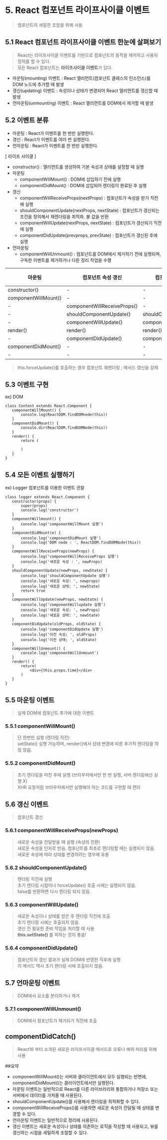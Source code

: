 # 5. React 컴포넌트 라이프사이클 이벤트
> 컴포넌트의 세밀한 조정을 위해 사용

## 5.1 React 컴포넌트 라이프사이클 이벤트 한눈에 살펴보기
> React는 라이프사이클 이벤트를 기반으로 컴포넌트의 동작을 제어하고 사용자 정의를 할 수 있다. <br/>
> 모든 React 컴포넌트는 **라이프사이클 이벤트**가 있다.
* 마운팅(mounting) 이벤트 : React 엘리먼트(컴포넌트 클래스의 인스턴스)를 DOM 노드에 추가할 때 발생
* 갱신(updating) 이벤트 : 속성이나 상태가 변경되어 React 엘리먼트를 갱신할 때 발생
* 언마운팅(unmounting) 이벤트 : React 엘리먼트를 DOM에서 제거할 때 발생

## 5.2 이벤트 분류
* 마운팅 : React가 이벤트를 한 번만 실행한다.
* 갱신 : React가 이벤트를 여러 번 실행한다.
* 언마운팅 : React가 이벤트를 한 번만 실행한다.

[ 라이프 사이클 ]
* constructor() : 엘리먼트를 생성하여 기본 속성과 상태를 설정할 때 실행
* 마운팅
    * componentWillMount() : DOM에 삽입하기 전에 실행
    * componentDidMount() : DOM에 삽입되어 렌더링이 완료된 후 실행
* 갱신
    * componentWillReceiveProps(nextProps) : 컴포넌트가 속성을 받기 직전에 실행
    * shouldComponentUpdate(nextProps, nextState) : 컴포넌트가 갱신되는 조건을 정의해서 재렌더링을 최적화. 불 값을 반환
    * componentWillUpdate(nextProps, nextState) : 컴포넌트가 갱신되기 직전에 실행
    * componentDidUpdate(prevprops, prevState) : 컴포넌트가 갱신된 후에 실행
* 언마운팅
    * componentWillUnmount() : 컴포넌트를 DOM에서 제거하기 전에 실행되며, 구독한 이벤트를 제거하거나 다른 정리 작업을 수행

마운팅 | 컴포넌트 속성 갱신 | 컴포넌트 상태 갱신 | forceupdate()를 이용한 갱신 | 언마운팅
---|---|----|----|---
constructor()| -| - | - | -
componentWillMount() | - | - | - | - 
 - | componentWillReceiveProps() | - | - | -
 - | shouldComponentUpdate() | shouldComponentUpdate() | - | -
 - | componentWillUpdate() | componentWillUpdate() | componentWillUpdate() | -
 render() | render() | render() | render() | -
 - | componentDidUpdate() | componentDidUpdate | componentDidUpdate | -
 componentDidMount() | - | - | - | -
 - | - | - | - | componentDidMount()
 
 > this.forceUpdate()를 호출하는 경우 컴포넌트 재렌더링 ; 메서드 갱신을 강제
 
 ## 5.3 이벤트 구현
 
 ex) DOM
 ```
 class Content extends React.Component {
    componentWillMount() {
        console.log(ReactDOM.findDOMnode(this))
    }
    componentDidMount() {
        console.dir(ReactDOM.findDOMNode(this))
    }
    render() {
        return (
        
        )
    }
}
 ```
 
 ## 5.4 모든 이벤트 실행하기
 
 ex) Logger 컴포넌트를 이용한 이벤트 관찰
 ```
 class logger extends React.Component {
    constructor(props) {
        super(props)
        console.log('constructor')
    }
    componentWillmount() {
        console.log('componentWillMount 실행')
    }
    componentDidMount(e) {
        console.log('componentDidMount 실행')
        console.log('DOM node : ', ReactDOM.findDOMNode(this))
    }
    componentWillReceiveProps(newProps) {
        console.log('componentWillReceiveProps 실행')
        console.log('새로운 속성 : ', newProps)
    }
    shouldComponentUpdate(newProps, newState) {
        console.log('shouldComponentUpdate 실행')
        console.log('새로운 속성: ', newprops)
        console.log('새로운 상태: ', newState)
        return true
    }
    componentWillUpdate(newProps, newState) {
        console.log('componentWillupdate 실행')
        console.log('새로운 속성: ', newProps)
        console.log('새로운 상태: ', newState)
    }
    componentDidUpdate(oldProps, oldState) {
        console.log('componentDidUpdate 실행')
        console.log('이전 속성: ', oldProps)
        console.log('이전 상태; ', oldState)
    }
    componentWillUnmount() {
        console.log('componentWillUnmount')
    }
    render() {
        return(
            <div>{this.props.time}</div>
        )
    }
}
 ```
 
## 5.5 마운팅 이벤트
> 실제 DOM에 컴포넌트 추가에 대한 이벤트
 
### 5.5.1 componentWillMount()
> 단 한번만 실행 (렌더링 직전) <br/>
> setState() 실행 가능하며, render()에서 상태 변경에 따른 추가적 렌더링을 하징 않음.

### 5.5.2 componentDidMount()
> 초기 렌더링을 마친 후에 실행 (브라우저에서만 한 번 실행, 서버 렌더링에선 실행 X) <br/>
> XHR 요청처럼 브라우저에서만 실행해야 하는 코드를 구현할 때 편리

## 5.6 갱신 이벤트
> 컴포넌트 갱신

### 5.6.1 componentWillReceiveProps(newProps)
> 새로운 속성을 전달받을 때 실행 (속성의 전환) <br/>
> 새로운 속성을 인자로 받음. 컴포넌트를 최초로 렌더링할 때는 실행되지 않음. <br/>
> 새로운 속성에 따라 상태를 변경하려는 경우에 유용

### 5.6.2 shouldComponentUpdate()
> 렌더링 직전에 실행 <br/>
> 초기 렌더링 시점이나 forceUpdate() 호출 시에는 실행되지 않음. <br/>
> false를 반환하면 다시 렌더링 되지 않음.

### 5.6.3 componentWillUpdate()
> 새로운 속성이나 상태를 받은 후 렌더링 직전에 호출 <br/>
> 초기 렌더링 시에는 호출되지 않음. <br/>
> 갱신 전 필요한 준비 작업을 처리할 때 사용 <br/>
> **this.setState()** 를 피하는 것이 좋음!

### 5.6.4 componentDidUpdate()
> 컴포넌트의 갱신 결과가 실제 DOM에 반영된 직후에 실행 <br/>
> 이 메서드 역시 초기 렌더링 시에 호출되지 않음.

## 5.7 언마운팅 이벤트
> DOM에서 요소를 분리하거나 제거

### 5.7.1 componentWillUnmount()
> DOM에서 컴포넌트가 제거되기 직전에 호출

## componentDidCatch()
> React16 부터 소개된 새로운 라이프사이클 메서드로 오류나 예외 처리를 위해 사용

##요약
* componentWillMount()는 서버와 클라이언트에서 모두 실행되는 반면에, componentDidMount()는 클라이언트에서만 실행된다.
* 마운팅 이벤트는 일반적으로 React를 다른 라이브러리와 통합하거나 저장소 또는 서버에서 데이터를 가져올 때 사용된다.
* shouldComponentUpdate()를 사용해서 렌더링을 최적화할 수 있다.
* componentWillReceiveProps()를 사용하면 새로운 속성이 전달될 때 상태를 변경할 수 있다.
* 언마운팅 이벤트는 일반적으로 정리에 사용된다.
* 갱신 이벤트는 새로운 속성이나 상태를 의존하는 로직을 작성할 때 사용되고, 뷰를 갱신하는 시점을 세밀하게 조절할 수 있다.

